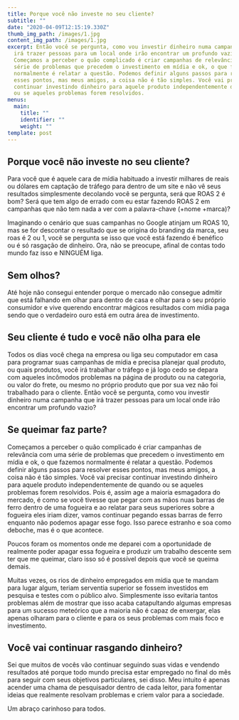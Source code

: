 ```yaml
---
title: Porque você não investe no seu cliente?
subtitle: ""
date: "2020-04-09T12:15:19.330Z"
thumb_img_path: /images/1.jpg
content_img_path: /images/1.jpg
excerpt: Então você se pergunta, como vou investir dinheiro numa campanha que
  irá trazer pessoas para um local onde irão encontrar um profundo vazio?
  Começamos a perceber o quão complicado é criar campanhas de relevância com uma
  série de problemas que precedem o investimento em mídia e ok, o que fazemos
  normalmente é relatar a questão. Podemos definir alguns passos para resolver
  esses pontos, mas meus amigos, a coisa não é tão simples. Você vai precisar
  continuar investindo dinheiro para aquele produto independentemente de quando
  ou se aqueles problemas forem resolvidos.
menus:
  main:
    title: ""
    identifier: ""
    weight: ""
template: post
---
```

## Porque você não investe no seu cliente?

Para você que é aquele cara de mídia habituado a investir milhares de reais ou dólares em captação de tráfego para dentro de um site e não vê seus resultados simplesmente decolando você se pergunta, será que ROAS 2 é bom? Será que tem algo de errado com eu estar fazendo ROAS 2 em campanhas que não tem nada a ver com a palavra-chave (+nome +marca)?

Imaginando o cenário que suas campanhas no Google atinjam um ROAS 10, mas se for descontar o resultado que se origina do branding da marca, seu roas é 2 ou 1, você se pergunta se isso que você está fazendo é benéfico ou é só rasgação de dinheiro. Ora, não se preocupe, afinal de contas todo mundo faz isso e NINGUÉM liga.

## Sem olhos?

Até hoje não consegui entender porque o mercado não consegue admitir que está falhando em olhar para dentro de casa e olhar para o seu próprio consumidor e vive querendo encontrar mágicos resultados com mídia paga sendo que o verdadeiro ouro está em outra área de investimento.

## Seu cliente é tudo e você não olha para ele

Todos os dias você chega na empresa ou liga seu computador em casa para programar suas campanhas de mídia e precisa planejar qual produto, ou quais produtos, você irá trabalhar o tráfego e já logo cedo se depara com aqueles incômodos problemas na página de produto ou na categoria, ou valor do frete, ou mesmo no próprio produto que por sua vez não foi trabalhado para o cliente. Então você se pergunta, como vou investir dinheiro numa campanha que irá trazer pessoas para um local onde irão encontrar um profundo vazio?

## Se queimar faz parte?

Começamos a perceber o quão complicado é criar campanhas de relevância com uma série de problemas que precedem o investimento em mídia e ok, o que fazemos normalmente é relatar a questão. Podemos definir alguns passos para resolver esses pontos, mas meus amigos, a coisa não é tão simples. Você vai precisar continuar investindo dinheiro para aquele produto independentemente de quando ou se aqueles problemas forem resolvidos. Pois é, assim age a maioria esmagadora do mercado, é como se você tivesse que pegar com as mãos nuas barras de ferro dentro de uma fogueira e ao relatar para seus superiores sobre a fogueira eles iriam dizer, vamos continuar pegando essas barras de ferro enquanto não podemos apagar esse fogo. Isso parece estranho e soa como deboche, mas é o que acontece.

Poucos foram os momentos onde me deparei com a oportunidade de realmente poder apagar essa fogueira e produzir um trabalho descente sem ter que me queimar, claro isso só é possível depois que você se queima demais.

Muitas vezes, os rios de dinheiro empregados em mídia que te mandam para lugar algum, teriam serventia superior se fossem investidos em pesquisa e testes com o público alvo. Simplesmente isso evitaria tantos problemas além de mostrar que isso acaba catapultando algumas empresas para um sucesso meteórico que a maioria não é capaz de enxergar, elas apenas olharam para o cliente e para os seus problemas com mais foco e investimento.

## Você vai continuar rasgando dinheiro?

Sei que muitos de vocês vão continuar seguindo suas vidas e vendendo resultados até porque todo mundo precisa estar empregado no final do mês para seguir com seus objetivos particulares, sei disso. Meu intuito é apenas acender uma chama de pesquisador dentro de cada leitor, para fomentar ideias que realmente resolvam problemas e criem valor para a sociedade.

Um abraço carinhoso para todos.